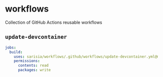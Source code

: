 # workflows
Collection of GitHub Actions reusable workflows

## `update-devcontainer`

```yaml
jobs:
  build:
    uses: sarisia/workflows/.github/workflows/update-devcontainer.yml@main
    permissions:
      contents: read
      packages: write
```
